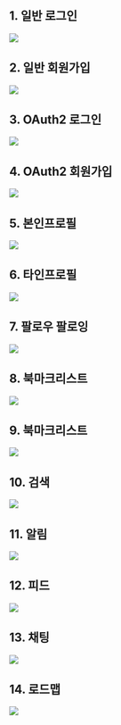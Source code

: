 ## 1. 일반 로그인

<img src="./images/일반로그인.PNG">

## 2. 일반 회원가입

<img src="./images/일반회원가입.PNG">

## 3. OAuth2 로그인

<img src="./images/oauth로그인.PNG">

## 4. OAuth2 회원가입

<img src="./images/oauth회원가입.PNG">

## 5. 본인프로필

<img src="./images/본인프로필.PNG">

## 6. 타인프로필

<img src="./images/타인프로필.PNG">

## 7. 팔로우 팔로잉

<img src=".">

## 8. 북마크리스트

<img src="./images/북마크리스트.PNG">

## 9. 북마크리스트

<img src="./images/북마크.PNG">

## 10. 검색

<img src="./images/검색.PNG">

## 11. 알림

<img src="./images/알림.PNG">

## 12. 피드

<img src="./images/피드.PNG">

## 13. 채팅

<img src="./images/채팅.PNG">

## 14. 로드맵

<img src="./images/로드맵.PNG">
